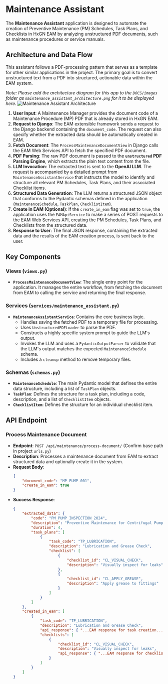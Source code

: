 # Maintenance Assistant

The **Maintenance Assistant** application is designed to automate the creation of Preventive Maintenance (PM) Schedules, Task Plans, and Checklists in HxGN EAM by analyzing unstructured PDF documents, such as maintenance procedures or service manuals.

## Architecture and Data Flow

This assistant follows a PDF-processing pattern that serves as a template for other similar applications in the project. The primary goal is to convert unstructured text from a PDF into structured, actionable data within the EAM system.

*Note: Please add the architecture diagram for this app to the `DOCS/images` folder as `maintenance_assistant_architecture.png` for it to be displayed here.*
![Maintenance Assistant Architecture](./images/maintenance_assistant_architecture.png)

1.  **User Input**: A Maintenance Manager provides the document code of a Maintenance Procedure (MP) PDF that is already stored in HxGN EAM.
2.  **Request to Django**: The EAM extensible framework sends a request to the Django backend containing the `document_code`. The request can also specify whether the extracted data should be automatically created in EAM.
3.  **Fetch Document**: The `ProcessMaintenanceDocumentView` in Django calls the EAM Web Services API to fetch the specified PDF document.
4.  **PDF Parsing**: The raw PDF document is passed to the **`unstructured` PDF Parsing Engine**, which extracts the plain text content from the file.
5.  **LLM Invocation**: The extracted text is sent to the **OpenAI LLM**. The request is accompanied by a detailed prompt from `MaintenanceAssistantService` that instructs the model to identify and structure all relevant PM Schedules, Task Plans, and their associated Checklist items.
6.  **Structured Data Generation**: The LLM returns a structured JSON object that conforms to the Pydantic schemas defined in the application (`MaintenanceSchedule`, `TaskPlan`, `ChecklistItem`).
7.  **Create in EAM (Optional)**: If the `create_in_eam` flag was set to `true`, the application uses the `EAMApiService` to make a series of POST requests to the EAM Web Services API, creating the PM Schedules, Task Plans, and Checklists from the structured data.
8.  **Response to User**: The final JSON response, containing the extracted data and the results of the EAM creation process, is sent back to the user.

## Key Components

### Views (`views.py`)

-   **`ProcessMaintenanceDocumentView`**: The single entry point for the application. It manages the entire workflow, from fetching the document from EAM to calling the service and returning the final response.

### Services (`services/maintenance_assistant.py`)

-   **`MaintenanceAssistantService`**: Contains the core business logic.
    -   Handles saving the fetched PDF to a temporary file for processing.
    -   Uses `UnstructuredPDFLoader` to parse the PDF.
    -   Constructs a highly specific system prompt to guide the LLM's output.
    -   Invokes the LLM and uses a `PydanticOutputParser` to validate that the LLM's output matches the expected `MaintenanceSchedule` schema.
    -   Includes a `cleanup` method to remove temporary files.

### Schemas (`schemas.py`)

-   **`MaintenanceSchedule`**: The main Pydantic model that defines the entire data structure, including a list of `TaskPlan` objects.
-   **`TaskPlan`**: Defines the structure for a task plan, including a code, description, and a list of `ChecklistItem` objects.
-   **`ChecklistItem`**: Defines the structure for an individual checklist item.

## API Endpoint

### Process Maintenance Document

-   **Endpoint**: `POST /api/maintenance/process-document/` (Confirm base path in project `urls.py`)
-   **Description**: Processes a maintenance document from EAM to extract structured data and optionally create it in the system.
-   **Request Body**:
    ```json
    {
        "document_code": "MP-PUMP-001",
        "create_in_eam": true
    }
    ```
-   **Success Response**:
    ```json
    {
        "extracted_data": {
            "code": "PM_PUMP_INSPECTION_2024",
            "description": "Preventive Maintenance for Centrifugal Pump",
            "duration": 4,
            "task_plans": [
                {
                    "task_code": "TP_LUBRICATION",
                    "description": "Lubrication and Grease Check",
                    "checklist": [
                        {
                            "checklist_id": "CL_VISUAL_CHECK",
                            "description": "Visually inspect for leaks"
                        },
                        {
                            "checklist_id": "CL_APPLY_GREASE",
                            "description": "Apply grease to fittings"
                        }
                    ]
                }
            ]
        },
        "created_in_eam": [
            {
                "task_code": "TP_LUBRICATION",
                "description": "Lubrication and Grease Check",
                "api_response": { "...EAM response for task creation..." },
                "checklists": [
                    {
                        "checklist_id": "CL_VISUAL_CHECK",
                        "description": "Visually inspect for leaks",
                        "api_response": { "...EAM response for checklist creation..." }
                    }
                ]
            }
        ]
    }
    ``` 
